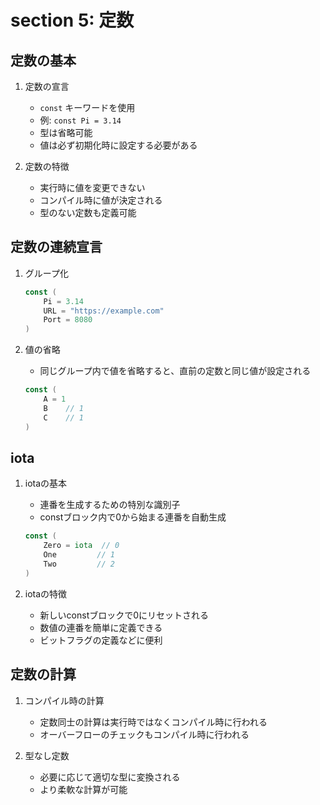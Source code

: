 # section 5: 定数

## 定数の基本
1. 定数の宣言
   - `const` キーワードを使用
   - 例: `const Pi = 3.14`
   - 型は省略可能
   - 値は必ず初期化時に設定する必要がある

2. 定数の特徴
   - 実行時に値を変更できない
   - コンパイル時に値が決定される
   - 型のない定数も定義可能

## 定数の連続宣言
1. グループ化
   ```go
   const (
       Pi = 3.14
       URL = "https://example.com"
       Port = 8080
   )
   ```

2. 値の省略
   - 同じグループ内で値を省略すると、直前の定数と同じ値が設定される
   ```go
   const (
       A = 1
       B    // 1
       C    // 1
   )
   ```

## iota
1. iotaの基本
   - 連番を生成するための特別な識別子
   - constブロック内で0から始まる連番を自動生成
   ```go
   const (
       Zero = iota  // 0
       One         // 1
       Two         // 2
   )
   ```

2. iotaの特徴
   - 新しいconstブロックで0にリセットされる
   - 数値の連番を簡単に定義できる
   - ビットフラグの定義などに便利

## 定数の計算
1. コンパイル時の計算
   - 定数同士の計算は実行時ではなくコンパイル時に行われる
   - オーバーフローのチェックもコンパイル時に行われる

2. 型なし定数
   - 必要に応じて適切な型に変換される
   - より柔軟な計算が可能
